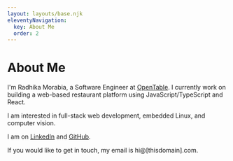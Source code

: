 ```yaml
---
layout: layouts/base.njk
eleventyNavigation:
  key: About Me
  order: 2
---
```

# About Me

I'm Radhika Morabia, a Software Engineer at [OpenTable](https://opentable.com). I currently work on building a web-based restaurant platform using JavaScript/TypeScript and React.

I am interested in full-stack web development, embedded Linux, and computer vision.

I am on [LinkedIn](https://linkedin.com/in/rmorabia) and [GitHub](https://github.com/rmorabia).

If you would like to get in touch, my email is hi@[thisdomain].com.
